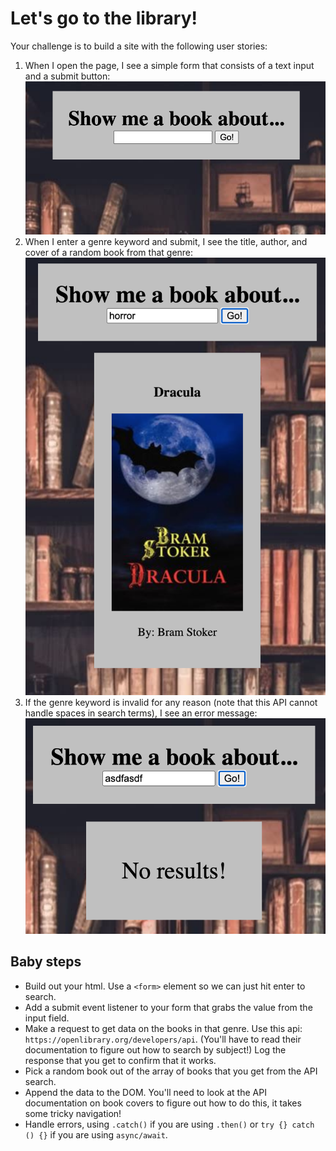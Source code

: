 # Let's go to the library!
Your challenge is to build a site with the following user stories:

1. When I open the page, I see a simple form that consists of a text input and a submit button:
![user story 1](./assets/user_story_1.png)
1. When I enter a genre keyword and submit, I see the title, author, and cover of a random book from that genre:
![user story 2](./assets/user_story_2.png)
1. If the genre keyword is invalid for any reason (note that this API cannot handle spaces in search terms), I see an error message:
![user story 3](./assets/user_story_3.png)

## Baby steps
- Build out your html. Use a `<form>` element so we can just hit enter to search.
- Add a submit event listener to your form that grabs the value from the input field.
- Make a request to get data on the books in that genre. Use this api: `https://openlibrary.org/developers/api`. (You'll have to read their documentation to figure out how to search by subject!) Log the response that you get to confirm that it works.
- Pick a random book out of the array of books that you get from the API search.
- Append the data to the DOM. You'll need to look at the API documentation on book covers to figure out how to do this, it takes some tricky navigation!
- Handle errors, using `.catch()` if you are using `.then()` or `try {} catch () {}` if you are using `async/await`.
